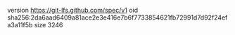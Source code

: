 version https://git-lfs.github.com/spec/v1
oid sha256:2da6aad6409a81ace2e3e416e7b6f7733854621fb72991d7d92f24efa3a11f5b
size 3246
